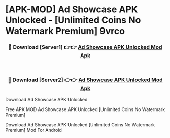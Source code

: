 # [APK-MOD] Ad Showcase APK Unlocked - [Unlimited Coins No Watermark Premium] 9vrco



<div align="center">
<h3>🔴 Download [Server1] 👉👉 <a href="https://momento.my/?title=Ad_Showcase_APK_Unlocked">Ad Showcase APK Unlocked Mod Apk</a></h3><br>

<h3>🔴 Download [Server2] 👉👉 <a href="https://momento.my/?title=Ad_Showcase_APK_Unlocked">Ad Showcase APK Unlocked Mod Apk</a></h3>
</div>



Download Ad Showcase APK Unlocked 

Free APK MOD Ad Showcase APK Unlocked [Unlimited Coins No Watermark Premium]

Download Ad Showcase APK Unlocked [Unlimited Coins No Watermark Premium] Mod For Android
